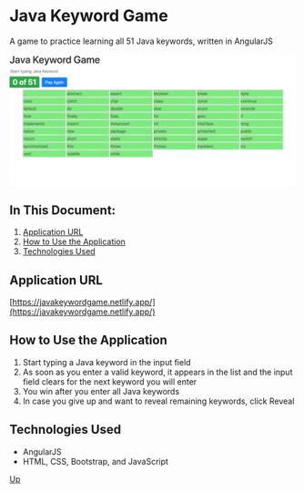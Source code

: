 # Java Keyword Game

A game to practice learning all 51 Java keywords, written in AngularJS

<a href="https://javakeywordgame.netlify.app/"><img src="images/main.png" alt="Java Keyword Game"/></a>

## In This Document:

1. [Application URL](#application-url)
2. [How to Use the Application](#how-to-use-the-application)
3. [Technologies Used](#technologies-used)

## Application URL

[https://javakeywordgame.netlify.app/](https://javakeywordgame.netlify.app/)

## How to Use the Application

1. Start typing a Java keyword in the input field
2. As soon as you enter a valid keyword, it appears in the list and the input field clears for the next keyword you will enter
3. You win after you enter all Java keywords
4. In case you give up and want to reveal remaining keywords, click Reveal

## Technologies Used

  * AngularJS
  * HTML, CSS, Bootstrap, and JavaScript

[Up](README.md)

